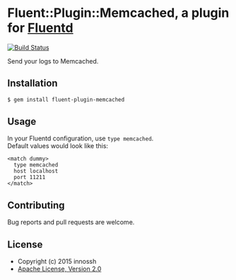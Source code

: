 # Fluent::Plugin::Memcached, a plugin for [Fluentd](http://www.fluentd.org)

[![Build Status](https://travis-ci.org/innossh/fluent-plugin-memcached.svg?branch=master)](https://travis-ci.org/innossh/fluent-plugin-memcached)

Send your logs to Memcached.

## Installation

```sh
$ gem install fluent-plugin-memcached
```

## Usage

In your Fluentd configuration, use `type memcached`.  
Default values would look like this:

```
<match dummy>
  type memcached
  host localhost
  port 11211
</match>
```

## Contributing

Bug reports and pull requests are welcome.

## License

- Copyright (c) 2015 innossh
- [Apache License, Version 2.0](http://www.apache.org/licenses/LICENSE-2.0)
